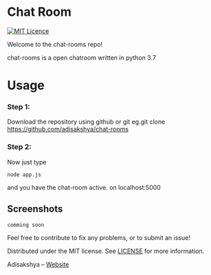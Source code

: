# Chat Room
[![MIT Licence](https://badges.frapsoft.com/os/mit/mit.png?v=103)](https://opensource.org/licenses/mit-license.php)

Welcome to the chat-rooms repo!

chat-rooms is a open chatroom written in python 3.7

# Usage

### Step 1: 
Download the repository using github or git eg.git clone https://github.com/adisakshya/chat-rooms

### Step 2: 
Now just type

`node app.js`

and you have the chat-room active. on localhost:5000

## Screenshots
```
comming soon
```

Feel free to contribute to fix any problems, or to submit an issue!

Distributed under the MIT license. See [LICENSE](https://github.com/adisakshya/chat-rooms/blob/master/LICENSE) for more information.

Adisakshya – [Website](https://adisakshya.github.io)
